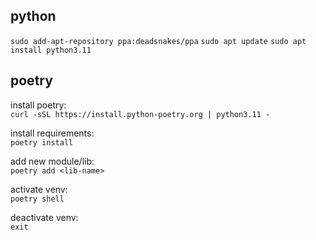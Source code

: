 ## python

`sudo add-apt-repository ppa:deadsnakes/ppa`
`sudo apt update`
`sudo apt install python3.11`

## poetry

install poetry: \
`curl -sSL https://install.python-poetry.org | python3.11 -`

install requirements: \
`poetry install`

add new module/lib: \
`poetry add <lib-name>`

activate venv: \
`poetry shell`

deactivate venv: \
`exit`